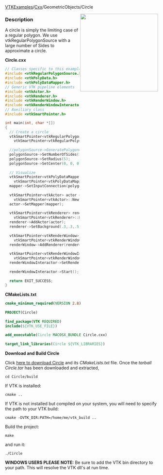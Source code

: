 [VTKExamples](/index/)/[Cxx](/Cxx)/GeometricObjects/Circle

<img align="right" src="https://github.com/lorensen/VTKExamples/blob/gh-pages/Testing/Baseline/GeometricObjects/TestCircle.png?raw=true" width="256" />

### Description
A circle is simply the limiting case of a regular polygon. We use vtkRegularPolygonSource with a large number of Sides to approximate a circle.

**Circle.cxx**
```c++
// Classes specific to this example
#include <vtkRegularPolygonSource.h>
#include <vtkPolyData.h>
#include <vtkPolyDataMapper.h>
// Generic VTK pipeline elements
#include <vtkActor.h>
#include <vtkRenderer.h>
#include <vtkRenderWindow.h>
#include <vtkRenderWindowInteractor.h>
// Auxiliary class
#include <vtkSmartPointer.h>

int main(int, char *[])
{
  // Create a circle
  vtkSmartPointer<vtkRegularPolygonSource> polygonSource =
    vtkSmartPointer<vtkRegularPolygonSource>::New();
  
  //polygonSource->GeneratePolygonOff(); // Uncomment this line to generate only the outline of the circle
  polygonSource->SetNumberOfSides(50);
  polygonSource->SetRadius(5);
  polygonSource->SetCenter(0, 0, 0);
  
  // Visualize
  vtkSmartPointer<vtkPolyDataMapper> mapper =
    vtkSmartPointer<vtkPolyDataMapper>::New();
  mapper->SetInputConnection(polygonSource->GetOutputPort());;
  
  vtkSmartPointer<vtkActor> actor =
    vtkSmartPointer<vtkActor>::New();
  actor->SetMapper(mapper);
  
  vtkSmartPointer<vtkRenderer> renderer =
    vtkSmartPointer<vtkRenderer>::New();
  renderer->AddActor(actor);
  renderer->SetBackground(.3,.3,.5); // Background color purple
  
  vtkSmartPointer<vtkRenderWindow> renderWindow =
    vtkSmartPointer<vtkRenderWindow>::New();
  renderWindow->AddRenderer(renderer);
  
  vtkSmartPointer<vtkRenderWindowInteractor> renderWindowInteractor =
    vtkSmartPointer<vtkRenderWindowInteractor>::New();
  renderWindowInteractor->SetRenderWindow(renderWindow);
  
  renderWindowInteractor->Start();
  
  return EXIT_SUCCESS;
}
```
**CMakeLists.txt**
```cmake
cmake_minimum_required(VERSION 2.8)
 
PROJECT(Circle)
 
find_package(VTK REQUIRED)
include(${VTK_USE_FILE})
 
add_executable(Circle MACOSX_BUNDLE Circle.cxx)
 
target_link_libraries(Circle ${VTK_LIBRARIES})
```

**Download and Build Circle**

Click [here to download Circle](https://github.com/lorensen/VTKWikiExamplesTarballs/raw/master/Circle.tar) and its *CMakeLists.txt* file.
Once the *tarball Circle.tar* has been downloaded and extracted,
```
cd Circle/build 
```
If VTK is installed:
```
cmake ..
```
If VTK is not installed but compiled on your system, you will need to specify the path to your VTK build:
```
cmake -DVTK_DIR:PATH=/home/me/vtk_build ..
```
Build the project:
```
make
```
and run it:
```
./Circle
```
**WINDOWS USERS PLEASE NOTE:** Be sure to add the VTK bin directory to your path. This will resolve the VTK dll's at run time.

